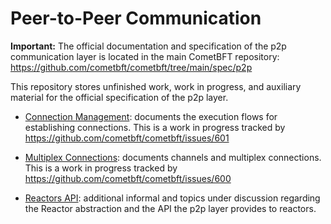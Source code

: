 # Peer-to-Peer Communication

**Important:** The official documentation and specification of the p2p
communication layer is located in the main CometBFT repository:
https://github.com/cometbft/cometbft/tree/main/spec/p2p

This repository stores unfinished work, work in progress, and auxiliary
material for the official specification of the p2p layer.

- [Connection Management](./connection-management/): documents the execution
  flows for establishing connections. This is a work in progress tracked by
  https://github.com/cometbft/cometbft/issues/601

- [Multiplex Connections](./multiplex-connection/): documents channels and
  multiplex connections. This is a work in progress tracked by
  https://github.com/cometbft/cometbft/issues/600

- [Reactors API](./reactors/): additional informal and topics under discussion
  regarding the Reactor abstraction and the API the p2p layer provides to
  reactors.
